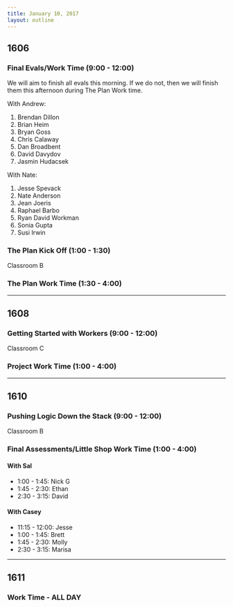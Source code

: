```yaml
---
title: January 10, 2017
layout: outline
---
```



## 1606

### Final Evals/Work Time (9:00 - 12:00)

We will aim to finish all evals this morning. If we do not, then we will finish them this afternoon during The Plan Work time.

With Andrew:

1. Brendan Dillon
1. Brian Heim
1. Bryan Goss
1. Chris Calaway
1. Dan Broadbent
1. David Davydov
1. Jasmin Hudacsek

With Nate:

1. Jesse Spevack
1. Nate Anderson
1. Jean Joeris
1. Raphael Barbo
1. Ryan David Workman
1. Sonia Gupta
1. Susi Irwin

### The Plan Kick Off (1:00 - 1:30)

Classroom B

### The Plan Work Time (1:30 - 4:00)

***

## 1608

### Getting Started with Workers (9:00 - 12:00)

Classroom C

### Project Work Time (1:00 - 4:00)

***

## 1610

### Pushing Logic Down the Stack (9:00 - 12:00)

Classroom B

### Final Assessments/Little Shop Work Time (1:00 - 4:00)


#### With Sal

* 1:00 - 1:45: Nick G
* 1:45 - 2:30: Ethan
* 2:30 - 3:15: David

#### With Casey

* 11:15 - 12:00: Jesse
* 1:00 - 1:45: Brett
* 1:45 - 2:30: Molly
* 2:30 - 3:15: Marisa

***

## 1611

### Work Time - ALL DAY
